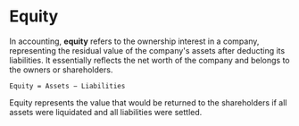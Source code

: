 # Equity

In accounting, **equity** refers to the ownership interest in a company, representing the residual value of the company's assets after deducting its liabilities. It essentially reflects the net worth of the company and belongs to the owners or shareholders.



`Equity = Assets − Liabilities`



Equity represents the value that would be returned to the shareholders if all assets were liquidated and all liabilities were settled.
